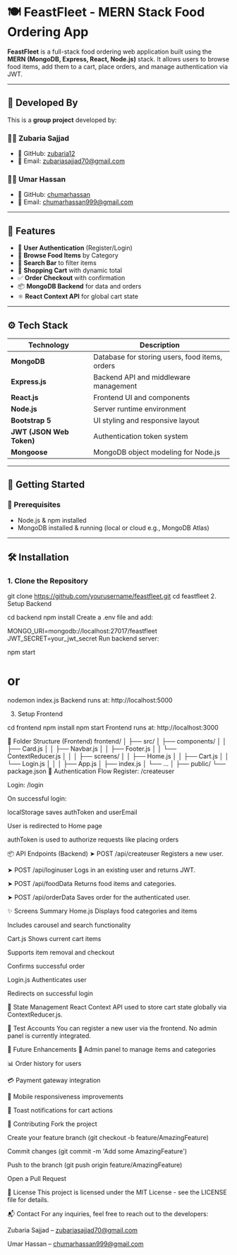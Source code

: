 # 🍽️ FeastFleet - MERN Stack Food Ordering App

**FeastFleet** is a full-stack food ordering web application built using the **MERN (MongoDB, Express, React, Node.js)** stack. It allows users to browse food items, add them to a cart, place orders, and manage authentication via JWT.

---

## 👥 Developed By

This is a **group project** developed by:

### 👩‍💻 Zubaria Sajjad
- 🔗 GitHub: [zubaria12](https://github.com/zubaria12)
- 📧 Email: zubariasajjad70@gmail.com

### 👨‍💻 Umar Hassan
- 🔗 GitHub: [chumarhassan](https://github.com/chumarhassan)
- 📧 Email: chumarhassan999@gmail.com

---

## 📌 Features

- 🔐 **User Authentication** (Register/Login)
- 🍕 **Browse Food Items** by Category
- 🔎 **Search Bar** to filter items
- 🛒 **Shopping Cart** with dynamic total
- ✅ **Order Checkout** with confirmation
- 📦 **MongoDB Backend** for data and orders
- ⚛️ **React Context API** for global cart state

---

## ⚙️ Tech Stack

| Technology | Description                            |
|------------|----------------------------------------|
| **MongoDB** | Database for storing users, food items, orders |
| **Express.js** | Backend API and middleware management |
| **React.js** | Frontend UI and components |
| **Node.js** | Server runtime environment |
| **Bootstrap 5** | UI styling and responsive layout |
| **JWT (JSON Web Token)** | Authentication token system |
| **Mongoose** | MongoDB object modeling for Node.js |

---

## 🚀 Getting Started

### 🔧 Prerequisites

- Node.js & npm installed
- MongoDB installed & running (local or cloud e.g., MongoDB Atlas)

---

## 🛠️ Installation

### 1. Clone the Repository


git clone https://github.com/yourusername/feastfleet.git
cd feastfleet
2. Setup Backend

cd backend
npm install
Create a .env file and add:

MONGO_URI=mongodb://localhost:27017/feastfleet
JWT_SECRET=your_jwt_secret
Run backend server:

npm start
# or
nodemon index.js
Backend runs at: http://localhost:5000

3. Setup Frontend

cd frontend
npm install
npm start
Frontend runs at: http://localhost:3000

📁 Folder Structure (Frontend)
frontend/
│
├── src/
│   ├── components/
│   │   ├── Card.js
│   │   ├── Navbar.js
│   │   ├── Footer.js
│   │   └── ContextReducer.js
│   │
│   ├── screens/
│   │   ├── Home.js
│   │   ├── Cart.js
│   │   └── Login.js
│   │
│   ├── App.js
│   ├── index.js
│   └── ...
│
├── public/
└── package.json
🔐 Authentication Flow
Register: /createuser

Login: /login

On successful login:

localStorage saves authToken and userEmail

User is redirected to Home page

authToken is used to authorize requests like placing orders

📦 API Endpoints (Backend)
➤ POST /api/createuser
Registers a new user.

➤ POST /api/loginuser
Logs in an existing user and returns JWT.

➤ POST /api/foodData
Returns food items and categories.

➤ POST /api/orderData
Saves order for the authenticated user.

✨ Screens Summary
Home.js
Displays food categories and items

Includes carousel and search functionality

Cart.js
Shows current cart items

Supports item removal and checkout

Confirms successful order

Login.js
Authenticates user

Redirects on successful login

🧠 State Management
React Context API used to store cart state globally via ContextReducer.js.

🧪 Test Accounts
You can register a new user via the frontend. No admin panel is currently integrated.

📌 Future Enhancements
🧾 Admin panel to manage items and categories

📊 Order history for users

💳 Payment gateway integration

📱 Mobile responsiveness improvements

🔔 Toast notifications for cart actions

🤝 Contributing
Fork the project

Create your feature branch (git checkout -b feature/AmazingFeature)

Commit changes (git commit -m 'Add some AmazingFeature')

Push to the branch (git push origin feature/AmazingFeature)

Open a Pull Request

📝 License
This project is licensed under the MIT License - see the LICENSE file for details.

📬 Contact
For any inquiries, feel free to reach out to the developers:

Zubaria Sajjad – zubariasajjad70@gmail.com

Umar Hassan – chumarhassan999@gmail.com
